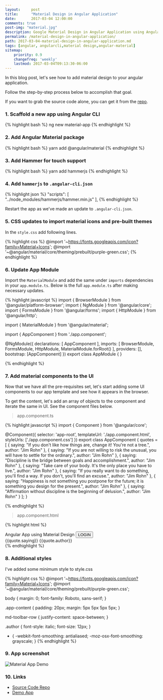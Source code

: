 ```yaml
---
layout:     post
title:      "Material Design in Angular Application"
date:       2017-03-04 12:00:00
comments: true
post-img: "material.jpg"
description: Google Material Design in Angular Application using Angular Material
permalink: /material-design-in-angular-application/
path: 2017-03-04-material-design-in-angular-application.md
tags: [angular, angularcli,material design,angular-material]
sitemap:
    priority: 0.9
    changefreq: 'weekly'
    lastmod: 2017-03-04T09:13:30-06:00
---
```

In this blog post, let's see how to add material design to your angular application.

Follow the step-by-step process below to accomplish that goal.

If you want to grab the source code alone, you can get it from the [repo](https://github.com/thecodebee/material-app).

### 1. Scaffold a new app using Angular CLI

{% highlight bash %}
    ng new material-app
{% endhighlight %}


### 2. Add Angular Material package

{% highlight bash %}
    yarn add @angular/material
{% endhighlight %}

### 3. Add Hammer for touch support

{% highlight bash %}
    yarn add hammerjs
{% endhighlight %}

### 4. Add `hammerjs` to `.angular-cli.json`

{% highlight json %}
    "scripts": [
        "../node_modules/hammerjs/hammer.min.js"
    ],
{% endhighlight %}

Restart the app as we've made an update to `.angular-cli.json`.

### 5. CSS updates to import material icons and pre-built themes

In the `style.css` add following lines.

{% highlight css %}
    @import '~https://fonts.googleapis.com/icon?family=Material+Icons';
    @import '~@angular/material/core/theming/prebuilt/purple-green.css';
{% endhighlight %}

### 6. Update App Module

Import the `MaterialModule` and add the same under `imports` dependencies in your `app.module.ts`. Below is the full `app.module.ts` after making necessary updates.

{% highlight javascript %}
import { BrowserModule } from '@angular/platform-browser';
import { NgModule } from '@angular/core';
import { FormsModule } from '@angular/forms';
import { HttpModule } from '@angular/http';

import { MaterialModule } from '@angular/material';

import { AppComponent } from './app.component';

@NgModule({
  declarations: [
    AppComponent
  ],
  imports: [
    BrowserModule,
    FormsModule,
    HttpModule,
    MaterialModule.forRoot()
  ],
  providers: [],
  bootstrap: [AppComponent]
})
export class AppModule { }

{% endhighlight %}

### 7. Add material components to the UI

Now that we have all the pre-requisites set, let's start adding some UI components to our app template and see how it appears in the browser.

To get the content, let's add an array of objects to the component and iterate the same in UI. See the component files below.

> app.component.ts

{% highlight javascript %}
import { Component } from '@angular/core';

@Component({
  selector: 'app-root',
  templateUrl: './app.component.html',
  styleUrls: ['./app.component.css']
})
export class AppComponent {
  quotes = [
    {
      saying: "If you don't like how things are, change it! You're not a tree.",
      author: "Jim Rohn"
    },
    {
      saying: "If you are not willing to risk the unusual, you will have to settle for the ordinary.",
      author: "Jim Rohn"
    },
    {
      saying: "Discipline is the bridge between goals and accomplishment.",
      author: "Jim Rohn"
    },
    {
      saying: "Take care of your body. It's the only place you have to live.",
      author: "Jim Rohn"
    },
    {
      saying: "If you really want to do something, you'll find a way. If you don't, you'll find an excuse.",
      author: "Jim Rohn"
    },
    {
      saying: "Happiness is not something you postpone for the future; it is something you design for the present.",
      author: "Jim Rohn"
    },
    {
      saying: "Affirmation without discipline is the beginning of delusion.",
      author: "Jim Rohn"
    }
  ];
}

{% endhighlight %}

> app.component.html

{% highlight html %}
<div>
  <md-toolbar color="primary">
    <span>Angular App using Material Design</span>
    <span class="app-toolbar-filler"></span>
    <button md-raised-button color="accent">LOGIN</button>
  </md-toolbar>
  <div class="app-component">
    <md-grid-list cols="3" rowHeight="100px">
      <md-grid-tile *ngFor="let quote of quotes">
        <md-card>
          <md-card-content>{{quote.saying}}
            <span class="author">
              {{quote.author}}
            </span>
          </md-card-content>
        </md-card>
      </md-grid-tile>
    </md-grid-list>
  </div>
</div>
{% endhighlight %}

### 8. Additional styles
I've added some minimum style to style.css

{% highlight css %}
@import '~https://fonts.googleapis.com/icon?family=Material+Icons';
@import '~@angular/material/core/theming/prebuilt/purple-green.css';

body {
  margin: 0;
  font-family: Roboto, sans-serif;
}

.app-content {
  padding: 20px;
  margin: 5px 5px 5px 5px;
}

md-toolbar-row {
  justify-content: space-between;
}

.author {
  font-style: italic;
  font-size: 12px;
}

* {
  -webkit-font-smoothing: antialiased;
  -moz-osx-font-smoothing: grayscale;
}
{% endhighlight %}

### 9. App screenshot

<img src="{{ site.baseurl }}/img/posts/material-app.png" alt="Material App Demo" class="img-responsive">

### 10. Links

* [Source Code Repo](https://github.com/thecodebee/material-app)
* [Demo App](https://thecodebee.github.io/material-app/)